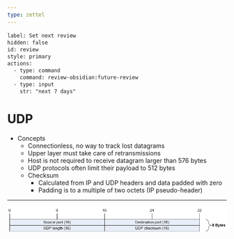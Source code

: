 ```yaml
---
type: zettel
---
```


```meta-bind-button
label: Set next review
hidden: false
id: review
style: primary
actions:
  - type: command
    command: review-obsidian:future-review
  - type: input
    str: "next 7 days"
```

# UDP

- Concepts
	- Connectionless, no way to track lost datagrams
	- Upper layer must take care of retransmissions
	- Host is not required to receive datagram larger than 576 bytes
	- UDP protocols often limit their payload to 512 bytes
	- Checksum
		- Calculated from IP and UDP headers and data padded with zero
		- Padding is to a multiple of two octets (IP pseudo-header)

---

![](_Media/udp-header.png)